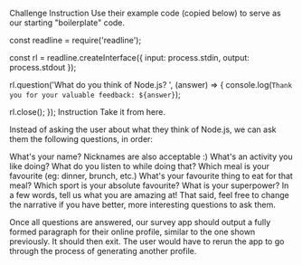 Challenge
Instruction
Use their example code (copied below) to serve as our starting "boilerplate" code.

const readline = require('readline');

const rl = readline.createInterface({
input: process.stdin,
output: process.stdout
});

rl.question('What do you think of Node.js? ', (answer) => {
console.log(`Thank you for your valuable feedback: ${answer}`);

rl.close();
});
Instruction
Take it from here.

Instead of asking the user about what they think of Node.js, we can ask them the following questions, in order:

What's your name? Nicknames are also acceptable :)
What's an activity you like doing?
What do you listen to while doing that?
Which meal is your favourite (eg: dinner, brunch, etc.)
What's your favourite thing to eat for that meal?
Which sport is your absolute favourite?
What is your superpower? In a few words, tell us what you are amazing at!
That said, feel free to change the narrative if you have better, more interesting questions to ask them.

Once all questions are answered, our survey app should output a fully formed paragraph for their online profile, similar to the one shown previously. It should then exit. The user would have to rerun the app to go through the process of generating another profile.
